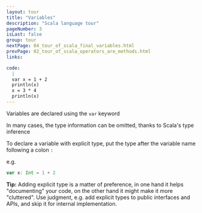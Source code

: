 ```yaml
---
layout: tour
title: "Variables"
description: "Scala language tour"
pageNumber: 3
isLast: false
group: tour
nextPage: 04_tour_of_scala_final_variables.html
prevPage: 02_tour_of_scala_operators_are_methods.html
links:

code:
  |
  var x = 1 + 2  
  println(x)  
  x = 3 * 4  
  println(x)  
---
```


Variables are declared using the `var` keyword

In many cases, the type information can be omitted, thanks to Scala's type inference 

To declare a variable with explicit type, put the type after the variable name following a colon `:`

e.g. 

```scala
var x: Int = 1 + 2
```

<div class="alert alert-info">
<strong>Tip:</strong> Adding explicit type is a matter of preference, in one hand it helps "documenting" your code, on the other hand it might make it more "cluttered". Use judgment, e.g. add explicit types to public interfaces and APIs, and skip it for internal implementation.
</div>